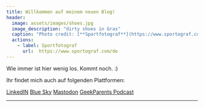 ```yaml
---
title: Willkommen auf meinem neuen Blog!
header:
  image: assets/images/shoes.jpg
  image_description: "dirty shoes in Gras"
  caption: "Photo credit: [**Sportfotograf**](https://www.sportograf.com/de)"
  actions:
    - label: Sportfotograf
      url:  https://www.sportograf.com/de
---
```


Wie immer ist hier wenig los. Kommt noch. :)

Ihr findet mich auch auf folgenden Plattformen:

<a href="https://www.linkedin.com/in/tschiemann" target="_blank">LinkedIN</a>
<a href="https://bsky.app/profile/tim-schiemann.de" target="_blank">Blue Sky</a>
<a href="https://berlin.social/@mtdon" target="_blank">Mastodon</a>
<a href="https://www.geekparents.de" target="_blank">GeekParents Podcast</a>

---
